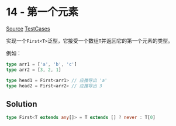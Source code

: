# 14 - 第一个元素

[Source](https://github.com/lybenson/ts-checker/blob/master/src/14-easy-first/template.ts) [TestCases]((https://github.com/lybenson/ts-checker/blob/master/src/14-easy-first/test-cases.ts))

实现一个`First<T>`泛型，它接受一个数组`T`并返回它的第一个元素的类型。

例如：

```ts
type arr1 = ['a', 'b', 'c']
type arr2 = [3, 2, 1]

type head1 = First<arr1> // 应推导出 'a'
type head2 = First<arr2> // 应推导出 3
```

## Solution

```ts
type First<T extends any[]> = T extends [] ? never : T[0]
```
